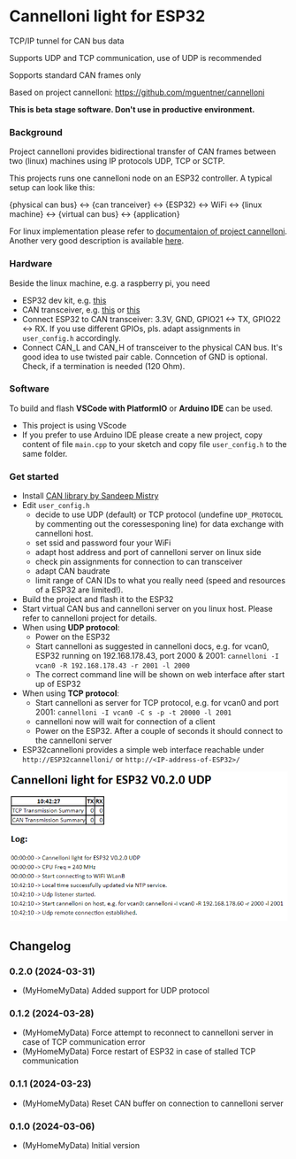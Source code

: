 # Cannelloni light for ESP32
TCP/IP tunnel for CAN bus data

Supports UDP and TCP communication, use of UDP is recommended

Sopports standard CAN frames only

Based on project cannelloni: https://github.com/mguentner/cannelloni 

**This is beta stage software. Don't use in productive environment.**

### Background
Project cannelloni provides bidirectional transfer of CAN frames between two (linux) machines using IP protocols UDP, TCP or SCTP.

This projects runs one cannelloni node on an ESP32 controller. A typical setup can look like this:

{physical can bus} <-> {can tranceiver} <-> {ESP32} <-> WiFi <-> {linux machine} <-> {virtual can bus} <-> {application}

For linux implementation please refer to [documentaion of project cannelloni](https://github.com/mguentner/cannelloni). Another very good description is available [here](https://crycode.de/socketcan-ueber-ethernet-mit-cannelloni).

### Hardware
Beside the linux machine, e.g. a raspberry pi, you need
* ESP32 dev kit, e.g. [this](https://amzn.eu/d/9v9HkSA)
* CAN transceiver, e.g. [this](https://amzn.eu/d/dyoJX4t) or [this](https://amzn.eu/d/5HjQusO)
* Connect ESP32 to CAN transceiver: 3.3V, GND, GPIO21 <-> TX, GPIO22 <-> RX. If you use different GPIOs, pls. adapt assignments in `user_config.h` accordingly.
* Connect CAN_L and CAN_H of transceiver to the physical CAN bus. It's good idea to use twisted pair cable. Conncetion of GND is optional. Check, if a termination is needed (120 Ohm).

### Software
To build and flash **VSCode with PlatformIO** or **Arduino IDE** can be used.
* This project is using VScode
* If you prefer to use Arduino IDE please create a new project, copy content of file `main.cpp` to your sketch and copy file `user_config.h` to the same folder.

### Get started
* Install [CAN library by Sandeep Mistry](https://github.com/sandeepmistry/arduino-CAN/blob/master/README.md)
* Edit `user_config.h`
    * decide to use UDP (default) or TCP protocol (undefine `UDP_PROTOCOL` by commenting out the coressesponing line) for data exchange with cannelloni host.
    * set ssid and password four your WiFi
    * adapt host address and port of cannelloni server on linux side
    * check pin assignments for connection to can transceiver
    * adapt CAN baudrate
    * limit range of CAN IDs to what you really need (speed and resources of a ESP32 are limited!). 
* Build the project and flash it to the ESP32
* Start virtual CAN bus and cannelloni server on you linux host. Please refer to cannelloni project for details.
* When using **UDP protocol**:
    * Power on the ESP32
    * Start cannelloni as suggested in cannelloni docs, e.g. for vcan0, ESP32 running on 192.168.178.43, port 2000 & 2001: `cannelloni -I vcan0 -R 192.168.178.43 -r 2001 -l 2000`
    * The correct command line will be shown on web interface after start up of ESP32
* When using **TCP protocol**:
    * Start cannelloni as server for TCP protocol, e.g. for vcan0 and port 2001: `cannelloni -I vcan0 -C s -p -t 20000 -l 2001`
    * cannelloni now will wait for connection of a client
    * Power on the ESP32. After a couple of seconds it should connect to the cannelloni server
* ESP32cannelloni provides a simple web interface reachable under `http://ESP32cannelloni/` or `http://<IP-address-of-ESP32>/`

![web interface](image.png)

## Changelog
<!--
    Placeholder for the next version (at the beginning of the line):
    ### **WORK IN PROGRESS**
-->

### 0.2.0 (2024-03-31)
* (MyHomeMyData) Added support for UDP protocol

### 0.1.2 (2024-03-28)
* (MyHomeMyData) Force attempt to reconnect to cannelloni server in case of TCP communication error
* (MyHomeMyData) Force restart of ESP32 in case of stalled TCP communication

### 0.1.1 (2024-03-23)
* (MyHomeMyData) Reset CAN buffer on connection to cannelloni server

### 0.1.0 (2024-03-06)
* (MyHomeMyData) Initial version
